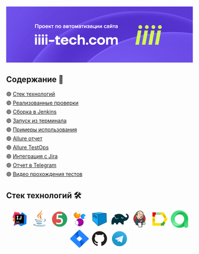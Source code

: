 <img src="/images/header.jpg?raw=true"></img>
## Содержание :bookmark_tabs:
🟣 <a href="#stack">Cтек технологий</a></br>
🟣 <a href="#testcases">Реализованные проверки</a></br>
🟣 <a href="#jenkins">Сборка в Jenkins</a></br>
🟣 <a href="#console">Запуск из терминала</a></br>
🟣 <a href="#example">Примеры использования</a></br>
🟣 <a href="#allure">Allure отчет</a></br>
🟣 <a href="#alluretestops">Allure TestOps</a></br>
🟣 <a href="#jira">Интеграция с Jira</a></br>
🟣 <a href="#telegram">Отчет в Telegram</a></br>
🟣 <a href="#video">Видео прохождения тестов</a>

<a id="stack"></a>
## Cтек технологий :hammer_and_wrench:
<div align="center">
<a href="https://www.jetbrains.com/idea/" target="_blank"><img alt="InteliJ IDEA" height="50" src="/images/logos/Intelij_IDEA.svg" width="50"/></a>
<a href="https://www.java.com/" target="_blank"><img alt="Java" height="50" src="/images/logos/Java.svg" width="50"/></a>
<a href="https://junit.org/junit5/" target="_blank"><img alt="JUnit 5" height="50" src="/images/logos/JUnit5.svg" width="50"/></a>
<a href="https://selenide.org/" target="_blank"><img alt="Selenide" height="50" src="/images/logos/Selenide.svg" width="50"/></a>
<a href="https://aerokube.com/selenoid/" target="_blank"><img alt="Selenoid" height="50" src="/images/logos/Selenoid.svg" width="50"/></a>
<a href="https://gradle.org/" target="_blank"><img alt="Gradle" height="50" src="/images/logos/Gradle.svg" width="50"/></a>
<a href="https://www.jenkins.io/" target="_blank"><img alt="Jenkins" height="50" src="/images/logos/Jenkins.svg" width="50"/></a>
<a href="https://github.com/allure-framework/" target="_blank"><img alt="Allure" height="50" src="/images/logos/Allure.svg" width="50"/></a>
 <a href="https://qameta.io/" target="_blank"><img alt="Allure TestOps" height="50" src="/images/logos/alluretestops.svg" width="50"/></a>
 <a href="https://www.atlassian.com/software/jira" target="_blank"><img alt="Jira" height="50" src="/images/logos/jira.svg" width="50"/></a>
<a href="https://github.com/" target="_blank"><img alt="GitHub" height="50" src="/images/logos/GitHub.svg" width="50"/></a>
<a href="https://telegram.org/" target="_blank"><img alt="Telegram" height="50" src="/images/logos/Telegram.svg" width="50"/></a>
</div>
